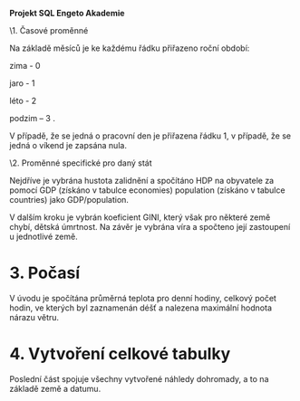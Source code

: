 ﻿**Projekt SQL Engeto Akademie**

\1. Časové proměnné

Na základě měsíců je ke každému řádku přiřazeno roční období: 

zima - 0

jaro - 1

léto - 2

podzim – 3 .

V případě, že se jedná o pracovní den je přiřazena řádku 1, v případě, že se jedná o víkend je zapsána nula.

\2. Proměnné specifické pro daný stát

Nejdříve je vybrána hustota zalidnění a spočítáno HDP na obyvatele za pomocí
GDP (získáno v tabulce economies)
population (získáno v tabulce countries)
jako GDP/population. 

V dalším kroku je vybrán koeficient GINI, který však pro některé země chybí, dětská úmrtnost. Na závěr je vybrána víra a spočteno její zastoupení u jednotlivé země.
# 3. Počasí
V úvodu je spočítána průměrná teplota pro denní hodiny, celkový počet hodin, ve kterých byl zaznamenán déšť a nalezena maximální hodnota nárazu větru.
# 4. Vytvoření celkové tabulky
Poslední část spojuje všechny vytvořené náhledy dohromady, a to na základě země a datumu.




